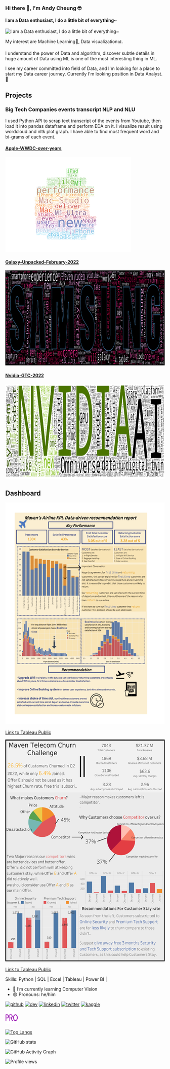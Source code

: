### Hi there 👋, I'm Andy Cheung 🤓
#### I am a Data enthusiast, I do a little bit of everything~
![I am a Data enthusiast, I do a little bit of everything~](https://pbs.twimg.com/profile_banners/1455376389314543622/1645251428/1500x500)

My interest are Machine Learning🤖, Data visualization📊. 

I understand the power of Data and algorithm, discover subtle details in huge amount of Data using ML is one of the most interesting thing in ML. 

I see my career committed into field of Data, and I'm looking for a place to start my Data career journey. Currently I'm looking position in Data Analyst.🚀

## Projects

### Big Tech Companies events transcript NLP and NLU
I used Python API to scrap text transcript of the events from Youtube, then load it into pandas dataframe and perform EDA on it. I visualize result using wordcloud and nltk plot graph. I have able to find most frequent word and bi-grams of each event.

#### [Apple-WWDC-over-years](https://github.com/andy3278/Apple-WWDC)
[<img src='https://github.com/andy3278/NLP-Apple-Event-March-8-2022/raw/main/output/output2.png' alt='Apple-March-event' height='300'>](https://github.com/andy3278/NLP-Apple-Event-March-8-2022)

#### [Galaxy-Unpacked-February-2022](https://github.com/andy3278/Galaxy-Unpacked-February-2022-NLP)

[<img src='https://github.com/andy3278/Galaxy-Unpacked-February-2022-NLP/raw/main/output1300.png' alt='Galaxy-Unpacked-February' height='300'>](https://github.com/andy3278/Galaxy-Unpacked-February-2022-NLP) 

#### [Nvidia-GTC-2022](https://github.com/andy3278/GTC-2022-keynote)

[<img src='https://github.com/andy3278/GTC-2022-keynote/blob/main/wordcloud_nvidia.png?raw=true' alt='NVIDIA-GTC-2022' height='300'>](https://github.com/andy3278/GTC-2022-keynote) 

## Dashboard

[<img src='https://github.com/andy3278/Maven-Airline-Data-analysis/raw/main/image/Maven-airline-report.png' alt='dashboard' height='700'>](https://github.com/andy3278/Maven-Airline-Data-analysis) 

[Link to Tableau Public](https://public.tableau.com/views/Maven-Airline/Dashboard1?:language=en-GB&:display_count=n&:origin=viz_share_link)

[<img src='https://github.com/andy3278/Maven-Telecom-Customer-Churn-Data-analysis/raw/main/Churn%20Report%20(2).png' alt='dashboard' height='700'>](https://github.com/andy3278/Maven-Telecom-Customer-Churn-Data-analysis) 

[Link to Tableau Public](https://public.tableau.com/views/MavenTelecomChurnChallenge_16583945314820/ChurnReport2?:language=en-GB&:display_count=n&:origin=viz_share_link)

Skills: Python | SQL | Excel | Tableau | Power BI | 

- 🌱 I’m currently learning Computer Vision 
- 😄 Pronouns: he/him 


[<img src='https://cdn.jsdelivr.net/npm/simple-icons@3.0.1/icons/github.svg' alt='github' height='40'>](https://github.com/andy3278)  [<img src='https://cdn.jsdelivr.net/npm/simple-icons@3.0.1/icons/dev-dot-to.svg' alt='dev' height='40'>](https://dev.to/andy3278)  [<img src='https://cdn.jsdelivr.net/npm/simple-icons@3.0.1/icons/linkedin.svg' alt='linkedin' height='40'>](https://www.linkedin.com/in/singhoicheung/)  [<img src='https://cdn.jsdelivr.net/npm/simple-icons@3.0.1/icons/twitter.svg' alt='twitter' height='40'>](https://twitter.com/andycheung0211)  [<img src='https://cdn.jsdelivr.net/npm/simple-icons@3.0.1/icons/kaggle.svg' alt='kaggle' height='40'>](https://www.kaggle.com/andycheung0211)  

<a href='https://github.com/pricing'><img src='https://raw.githubusercontent.com/acervenky/animated-github-badges/master/assets/pro.gif' width='40' height='40'></a> 

[![Top Langs](https://github-readme-stats.vercel.app/api/top-langs/?username=andy3278)](https://github.com/anuraghazra/github-readme-stats)

![GitHub stats](https://github-readme-stats.vercel.app/api?username=andy3278&show_icons=true)  

![GitHub Activity Graph](https://activity-graph.herokuapp.com/graph?username=andy3278)  

![Profile views](https://gpvc.arturio.dev/andy3278)  
